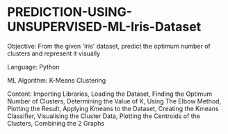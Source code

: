 # PREDICTION-USING-UNSUPERVISED-ML-Iris-Dataset

Objective: From the given 'Iris' dataset, predict the optimum number of clusters and represent it visually

Language: Python

ML Algorithm: K-Means Clustering

Content:
Importing Libraries, Loading the Dataset, Finding the Optimum Number of Clusters, Determining the Value of K, Using The Elbow Method, Plotting the Result, Applying Kmeans to the Dataset, Creating the Kmeans Classifier, Visualising the Cluster Data, Plotting the Centroids of the Clusters, Combining the 2 Graphs

